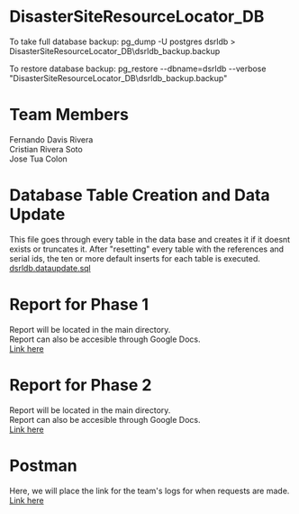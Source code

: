# DisasterSiteResourceLocator_DB

To take full database backup:
pg_dump -U postgres dsrldb > DisasterSiteResourceLocator_DB\dsrldb_backup.backup

To restore database backup:
pg_restore --dbname=dsrldb --verbose "DisasterSiteResourceLocator_DB\dsrldb_backup.backup"  

# Team Members
Fernando Davis Rivera  
Cristian Rivera Soto  
Jose Tua Colon  

# Database Table Creation and Data Update
This file goes through every table in the data base and creates it if it doesnt exists or truncates it.
After "resetting" every table with the references and serial ids, the ten or more default inserts for each table
is executed.
[dsrldb.dataupdate.sql](https://github.com/FernandoDavis/DisasterSiteResourceLocator_DB/blob/master/dsrldb.dataupdate.sql)

# Report for Phase 1  
Report will be located in the main directory.  
Report can also be accesible through Google Docs.  
[Link here](https://docs.google.com/document/d/153xwtV8uYqAxtGP2Di6aW4pcHZcw13blUjMa0i0hdF0/edit?usp=sharing)

# Report for Phase 2  
Report will be located in the main directory.  
Report can also be accesible through Google Docs.  
[Link here](https://docs.google.com/document/d/1VeN0_9ecVGl5V3ZjH2p8qeKRRHcSKwZGHhS7hnA5kcc/edit?usp=sharing)

# Postman
Here, we will place the link for the team's logs for when requests are made.  
[Link here](https://warped-water-9605.postman.co/workspaces/b6bb794f-58e0-416a-81c5-f831a2e127fd/history)
